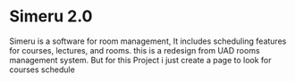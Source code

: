 # Simeru 2.0

Simeru is a software for room management, It includes scheduling features for courses, lectures, and rooms. this is a redesign from UAD rooms management system.
But for this Project i just create a page to look for courses schedule
